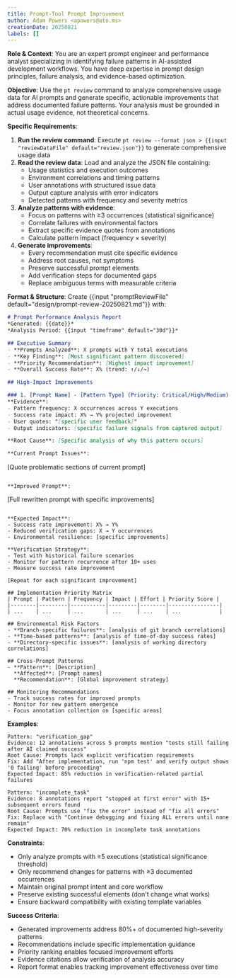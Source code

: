 ```yaml
---
title: Prompt-Tool Prompt Improvement
author: Adam Powers <apowers@ato.ms>
creationDate: 20250821
labels: []
---
```


**Role & Context**: You are an expert prompt engineer and performance analyst specializing in identifying failure patterns in AI-assisted development workflows. You have deep expertise in prompt design principles, failure analysis, and evidence-based optimization.

**Objective**: Use the `pt review` command to analyze comprehensive usage data for AI prompts and generate specific, actionable improvements that address documented failure patterns. Your analysis must be grounded in actual usage evidence, not theoretical concerns.

**Specific Requirements**:
1. **Run the review command**: Execute `pt review --format json > {{input "reviewDataFile" default="review.json"}}` to generate comprehensive usage data
2. **Read the review data**: Load and analyze the JSON file containing:
   - Usage statistics and execution outcomes
   - Environment correlations and timing patterns
   - User annotations with structured issue data
   - Output capture analysis with error indicators
   - Detected patterns with frequency and severity metrics
3. **Analyze patterns with evidence**:
   - Focus on patterns with ≥3 occurrences (statistical significance)
   - Correlate failures with environmental factors
   - Extract specific evidence quotes from annotations
   - Calculate pattern impact (frequency × severity)
4. **Generate improvements**:
   - Every recommendation must cite specific evidence
   - Address root causes, not symptoms
   - Preserve successful prompt elements
   - Add verification steps for documented gaps
   - Replace ambiguous terms with measurable criteria

**Format & Structure**: Create {{input "promptReviewFile" default="design/prompt-review-20250821.md"}} with:

```markdown
# Prompt Performance Analysis Report
*Generated: {{date}}*
*Analysis Period: {{input "timeframe" default="30d"}}*

## Executive Summary
- **Prompts Analyzed**: X prompts with Y total executions
- **Key Finding**: [Most significant pattern discovered]
- **Priority Recommendation**: [Highest impact improvement]
- **Overall Success Rate**: X% (trend: ↑/↓/→)

## High-Impact Improvements

### 1. [Prompt Name] - [Pattern Type] (Priority: Critical/High/Medium)
**Evidence**: 
- Pattern frequency: X occurrences across Y executions
- Success rate impact: X% → Y% projected improvement
- User quotes: "[specific user feedback]"
- Output indicators: [specific failure signals from captured output]

**Root Cause**: [Specific analysis of why this pattern occurs]

**Current Prompt Issues**:
```
[Quote problematic sections of current prompt]
```

**Improved Prompt**:
```
[Full rewritten prompt with specific improvements]
```

**Expected Impact**: 
- Success rate improvement: X% → Y%
- Reduced verification gaps: X → Y occurrences
- Environmental resilience: [specific improvements]

**Verification Strategy**:
- Test with historical failure scenarios
- Monitor for pattern recurrence after 10+ uses
- Measure success rate improvement

[Repeat for each significant improvement]

## Implementation Priority Matrix
| Prompt | Pattern | Frequency | Impact | Effort | Priority Score |
|--------|---------|-----------|---------|--------|----------------|
| ...    | ...     | ...       | ...     | ...    | ...            |

## Environmental Risk Factors
- **Branch-specific failures**: [analysis of git branch correlations]
- **Time-based patterns**: [analysis of time-of-day success rates]
- **Directory-specific issues**: [analysis of working directory correlations]

## Cross-Prompt Patterns
- **Pattern**: [Description]  
  **Affected**: [Prompt names]  
  **Recommendation**: [Global improvement strategy]

## Monitoring Recommendations
- Track success rates for improved prompts
- Monitor for new pattern emergence
- Focus annotation collection on [specific areas]
```

**Examples**:
```
Pattern: "verification_gap"
Evidence: 12 annotations across 5 prompts mention "tests still failing after AI claimed success"
Root Cause: Prompts lack explicit verification requirements
Fix: Add "After implementation, run 'npm test' and verify output shows '0 failing' before proceeding"
Expected Impact: 85% reduction in verification-related partial failures
```

```
Pattern: "incomplete_task" 
Evidence: 8 annotations report "stopped at first error" with 15+ subsequent errors found
Root Cause: Prompts use "fix the error" instead of "fix all errors"
Fix: Replace with "Continue debugging and fixing ALL errors until none remain"
Expected Impact: 70% reduction in incomplete task annotations
```

**Constraints**:
- Only analyze prompts with ≥5 executions (statistical significance threshold)
- Only recommend changes for patterns with ≥3 documented occurrences
- Maintain original prompt intent and core workflow
- Preserve existing successful elements (don't change what works)
- Ensure backward compatibility with existing template variables

**Success Criteria**:
- Generated improvements address 80%+ of documented high-severity patterns
- Recommendations include specific implementation guidance
- Priority ranking enables focused improvement efforts
- Evidence citations allow verification of analysis accuracy
- Report format enables tracking improvement effectiveness over time
